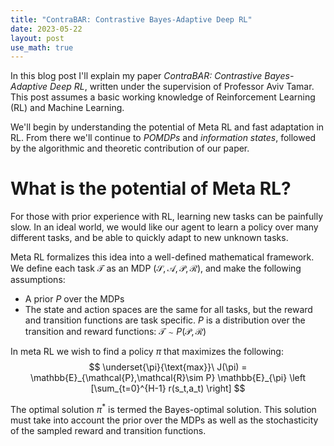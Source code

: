 ```yaml
---
title: "ContraBAR: Contrastive Bayes-Adaptive Deep RL"
date: 2023-05-22
layout: post
use_math: true
---
```

In this blog post I'll explain my paper _ContraBAR: Contrastive Bayes-Adaptive Deep RL_, written under the supervision of Professor Aviv Tamar.
This post assumes a basic working knowledge of Reinforcement Learning (RL) and Machine Learning.

We'll begin by understanding the potential of Meta RL and fast adaptation in RL. From there we'll continue to _POMDPs_ and _information states_, followed by the algorithmic and theoretic contribution of our paper.

# What is the potential of Meta RL?

For those with prior experience with RL, learning new tasks can be painfully slow. In an ideal world, we would like our agent to learn a policy over many different tasks, and be able to quickly adapt to new unknown tasks. 

Meta RL formalizes this idea into a well-defined mathematical framework. We define each task $\mathcal{T}$ as an MDP $(\mathcal{S}, \mathcal{A}, \mathcal{P}, \mathcal{R})$, and make the following assumptions:

- A prior $P$ over the MDPs 
- The state and action spaces are the same for all tasks, but the reward and transition functions are task specific. $P$ is a distribution over the transition and reward functions: $\mathcal{T} \sim P(\mathcal{P},\mathcal{R})$

In meta RL we wish to find a policy $\pi$ that maximizes the following:
$$ \underset{\pi}{\text{max}}\ J(\pi) = \mathbb{E}_{\mathcal{P},\mathcal{R}\sim P} \mathbb{E}_{\pi} \left [\sum_{t=0}^{H-1} r(s_t,a_t) \right] $$


The optimal solution $\pi^{*}$ is termed the Bayes-optimal solution. This solution must take into account the prior over the MDPs as well as the stochasticity of the sampled reward and transition functions. 

